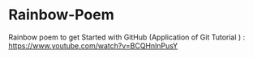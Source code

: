 # Rainbow-Poem
Rainbow poem to get Started with GitHub (Application of Git Tutorial ) : https://www.youtube.com/watch?v=BCQHnlnPusY
